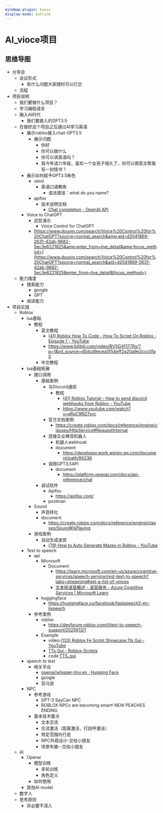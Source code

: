 ```yaml
---
mindmap-plugin: basic
display-mode: outline
---
```

# AI_vioce项目

## 思维导图

- 分享会
  - 会议形式
    - 有什么问题大家随时可以打岔
  - 流程
- 项目说明
  - 我们要做什么项目？
  - 学习编程语言
  - 融入AI时代
    - 我们要接入的GPT3.5
  - 在做好这个项目之后通过AI学习英语
    - 展示roblox接入chat-GPT3.5
      - 展示问题
        - 你好
        - 你可以做什么
        - 你可以讲英语吗？
        - 我今年读六年级，喜欢一个女孩子很久了，你可以用英文帮我写一封情书？
    - 展示如何赋予GPT3.5角色
      - utool
        - 英语口语教练
          - 语法错误：what do you name?
      - apifox
        - 技术说明文档
          - [Chat completion - OpenAI API](https://platform.openai.com/docs/guides/chat)
    - Voice to ChatGPT
      - 武哲演示
        - Voice Control for ChatGPT
      - [https://www.douyin.com/search/Voice%20Control%20for%20ChatGPT?source=normal_search&amp;aid=d2041869-2631-42ab-9682-5ec3e6221825&amp;enter_from=live_detail&amp;focus_method=](https://www.douyin.com/search/Voice%20Control%20for%20ChatGPT?source=normal_search&aid=d2041869-2631-42ab-9682-5ec3e6221825&enter_from=live_detail&focus_method=)
  - 能力维度
    - 搜索能力
      - google
      - GPT
    - 阅读能力
- 项目实践
  - Roblox
    - lua基础
      - 教程
        - 英文教程
          - [(41) Roblox How To Code - How To Script On Roblox - Episode 1 - YouTube](https://www.youtube.com/watch?v=BfLUt3mfJiY&list=PLsbxI7NIoTth8CE_os8sog72YTMLPhDSf)
          - https://www.bilibili.com/video/BV1iG41177Rx/?p=1&vd_source=d5dcd9ecea5f54eff2a20a9e2ccc0fa0
        - 中文教程
    - lua基础拓展
      - 接口调用
        - 基础案例
          - 与Discord通信
            - 教程
              - [(41) Roblox Tutorial - How to send discord webhooks from Roblox - YouTube](https://www.youtube.com/watch?v=ebVwwYvtSqY)
              - https://www.youtube.com/watch?v=eRqC9N27svc
          - 官方文档案例
            - https://create.roblox.com/docs/reference/engine/classes/HttpService#RequestInternal
          - 连接企业微信机器人
            - 机器人webhook
            - document
              - https://developer.work.weixin.qq.com/document/path/90236
          - 调用GPT3.5API
            - document
              - https://platform.openai.com/docs/api-reference/chat
        - 调试软件
          - Apifox
            - https://apifox.com/
          - postman
      - Sound
        - 声音转化
        - document
          - https://create.roblox.com/docs/reference/engine/classes/Sound#IsPlaying
      - 游戏案例
        - 自动生成迷宫
          - [(79) How to Auto Generate Mazes in Roblox - YouTube](https://www.youtube.com/watch?v=PQGqUWizOeo)
    - Text to speech
      - api
        - Microsoft
          - Document
            - https://learn.microsoft.com/en-us/azure/cognitive-services/speech-service/rest-text-to-speech?tabs=streaming#get-a-list-of-voices
            - [文本转语音概述 - 语音服务 - Azure Cognitive Services | Microsoft Learn](https://learn.microsoft.com/zh-cn/azure/cognitive-services/speech-service/text-to-speech)
        - huggingface
          - https://huggingface.co/facebook/fastspeech2-en-ljspeech
      - 参考案例
        - roblox
          - https://devforum.roblox.com/t/text-to-speech-support/2025613/1
        - Example
          - video:[(133) Roblox Fe Script Showcase:Tts Gui - YouTube](https://www.youtube.com/watch?v=cEsn2uDx0cE)
          - [TTs Gui - Roblox-Scripts](https://roblox-scripts.co/tts-gui)
          - code:[TTS_gui](TTS_gui)
    - speech to text
      - 相关平台
        - [openai/whisper-tiny.en · Hugging Face](https://huggingface.co/openai/whisper-tiny.en)
        - google
        - 亚马逊
    - NPC
      - 参考游戏
        - GPT-3 SayCan NPC
        - ROBLOX NPCs are becoming smart! NEW PEACHES ENDING
      - 基本技术要点
        - 文本交流
        - 交流激活（距离激活，打招呼激活）
        - 特定范围内行走
        - NPC外观设计-交给小朋友
        - 场景布置--交给小朋友
  - AI
    - Openai
      - 模型训练
        - 多轮训练
        - 角色定义
      - 如何使用
    - 其他AI model
  - 数字人
  - 思考原则
    - 非必要不深入
